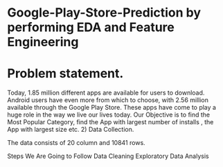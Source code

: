 # Google-Play-Store-Prediction by performing EDA and Feature Engineering
# Problem statement.
Today, 1.85 million different apps are available for users to download. Android users have even more from which to choose, with 2.56 million available through the Google Play Store. These apps have come to play a huge role in the way we live our lives today. Our Objective is to find the Most Popular Category, find the App with largest number of installs , the App with largest size etc. 2) Data Collection.

The data consists of 20 column and 10841 rows.

Steps We Are Going to Follow
Data Cleaning
Exploratory Data Analysis
